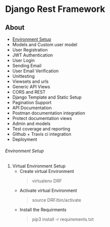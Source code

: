 # Django Rest Framework
## About

- [Environment Setup](https://github.com/niklaus18/ReadtheDocs/edit/main/Readme.md#environment-setup)
- Models and Custom user model
- User Registration
- JWT Authentication
- User Login 
- Sending Email
- User Email Verification
- Unittesting
- Viewsets and urls
- Generic API Views
- CORS and REST
- Django Template and Static Setup
- Pagination Support
- API Documentation
- Postman documentation integration
- Protect documentation views
- Admin and models
- Test coverage and reporting
- Github + Travis ci integration
- Deployment

###### Environment Setup 
1. Virtual Environment Setup
   - Create virtual Environment
     > virtualenv DRF
   - Activate virtual Environment
     > source DRF/bin/activate
   - Install the Requirments
     > pip3 install -r requirements.txt


